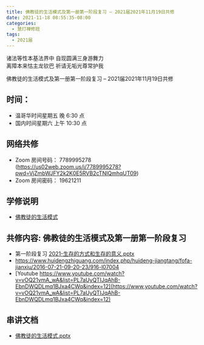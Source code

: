 ```yaml
---
title: 佛教徒的生活模式及第一册第一阶段复习 – 2021届2021年11月19日共修
date: 2021-11-18 08:55:35-08:00
categories:
  - 慧灯禅修班
tags:
  - 2021届
---
```

诸法等性本基法界中 自现圆满三身游舞力  
离障本来怙主龙钦巴 祈请无垢光尊常护我  

佛教徒的生活模式及第一册第一阶段复习 – 2021届2021年11月19日共修

## 时间：

* 温哥华时间星期五 晚 6:30 点
* 国内时间星期六 上午 10:30 点

## 网络共修

* Zoom 房间号码： 7789995278 (<https://us02web.zoom.us/j/7789995278?pwd=VjZmbWJFY2k2K0E5RVB2cTNIQmhqUT09>)
* Zoom 房间密码： 19621211

## 学修说明

- [佛教徒的生活模式](https://mp.weixin.qq.com/s?__biz=MzI2NTQ1NDcxNg==&mid=2247483712&idx=1&sn=3bf2d73faeb030201fe6b68f407dd43a&scene=19#wechat_redirect)


## 共修内容: 佛教徒的生活模式及第一册第一阶段复习

- 第一阶段复习 [2021-生存的方式和生存的意义.pptx](/f/up/2021-生存的方式和生存的意义.pptx)
- <https://www.huidengzhiguang.com/index.php/huideng-jiangtang/fofa-jianxiu/2016-07-21-09-20-23/916-l07004>
- [Youtube https://www.youtube.com/watch?v=vOQ21vmA_wA&list=PL7aUyQTIJqAhB-EbnDWQDLmq1BJxa4CWq&index=12](https://www.youtube.com/watch?v=vOQ21vmA_wA&list=PL7aUyQTIJqAhB-EbnDWQDLmq1BJxa4CWq&index=12)

## 串讲文档

- [佛教徒的生活模式.pptx](http://huidengchanxiu.net/hdv/f/up/2020慧灯禅修班第十堂课.pptx)